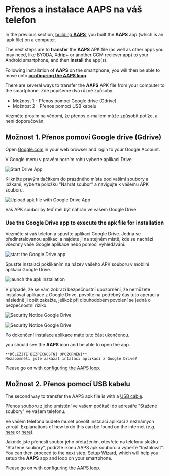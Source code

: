 # Přenos a instalace AAPS na váš telefon

In the previous section, [building **AAPS**](../SettingUpAaps/BuildingAaps.md), you built the **AAPS** app (which is an .apk file) on a computer.

The next steps are to **transfer** the **AAPS** APK file (as well as other apps you may need, like BYODA, Xdrip+ or another CGM reciever app) to your Android smartphone, and then **install** the app(s).

Following installation of **AAPS** on the smartphone, you will then be able to move onto [**configuring the AAPS loop**](../SettingUpAaps/SetupWizard.md).

There are several ways to transfer the **AAPS** APK file from your computer to the smartphone. Zde popíšeme dva různé způsoby:

* Možnost 1 - Přenos pomocí Google drive (Gdrive)
* Možnost 2 - Přenos pomocí USB kabelu

Vezměte prosím na vědomí, že přenos e-mailem může způsobit potíže, a není doporučován.

## Možnost 1. Přenos pomoví Google drive (Gdrive)

Open [Google.com](https://www.google.com/) in your web browser and login to your Google Account.

V Google menu v pravém horním rohu vyberte aplikaci Drive.

![Start Drive App](../images/GoogleDriveInWebbrowser.png)

Klikněte pravým tlačítkem do prázdného místa pod vašimi soubory a ložkami, vyberte položku "Nahrát soubor" a navigujte k vašemu APK souboru.

![Upload apk file with Google Drive App](../images/GoogleDriveUploadFile.png)

Váš APK soubor by teď měl být nahrán ve vašem Google Drive.


### Use the Google Drive app to execute the apk file for installation

Vezměte si váš telefon a spusťte aplikaci Google Drive. Jedná se předinstalovanou aplikaci a najdete ji na stejném místě, kde se nachází všechny vaše Google aplikace nebo pomocí vyhledávání.

![start the Google Drive app](../images/GoogleDriveMobileAPPLaunch.png)

Spusťte instalaci poklikáním na název vašeho APK souboru v mobilní aplikaci Google Drive.

![launch the apk installation](../images/GoogleDriveMobileUploadedAPK.png)

V případě, že se vám zobrazí bezpečnostní upozornění, že nemůžete instalovat aplikace z Google Drive, povolte na potřebný čas tuto aperaci a následně ji opět zakažte, jelikož při dlouhodobém povolení se jedná o bezpečnostní riziko.

![Security Notice Google Drive](../images/GoogleDriveMobileMissingSecuritySetting.png)

![Security Notice Google Drive](../images/GoogleDriveMobileSettingSecuritySetting.png)

Po dokončení instalace aplikace máte tuto část ukončenou.

you should see the **AAPS** icon and be able to open the app.

```{warning}
**DŮLEŽITÉ BEZPEČNOSTNÍ UPOZORNĚNÍ**
Nezapomněli jste zakázat intalaci aplikací z Google Drive?
```

Please go on with [configuring the AAPS loop](../SettingUpAaps/SetupWizard.md).

## Možnost 2. Přenos pomocí USB kabelu
The second way to transfer the AAPS apk file is with a  [USB cable](https://support.google.com/android/answer/9064445?hl=en).

Přenos souboru z jeho umístění ve vašem počítači do adresáře "Stažené soubory" ve vašem telefonu.

Ve vašem telefonu budete muset povolit instalaci aplikací z neznámých zdrojů. Explanations of how to do this can be found on the internet (_e.g._ [here](https://www.expressvpn.com/de/support/vpn-setup/enable-apk-installs-android/) or [here](https://www.androidcentral.com/unknown-sources)).

Jakmile jste přenesli soubor jeho přetažením, otevřete na telefonu složku "Stažené soubory", podržte ikonu AAPS apk souboru a vyberte "Instalovat". You can then proceed to the next step, [Setup Wizard](../SettingUpAaps/SetupWizard.md), which will help you setup the **AAPS** app and loop on your smartphone.

Please go on with [configuring the AAPS loop](../SettingUpAaps/SetupWizard.md).